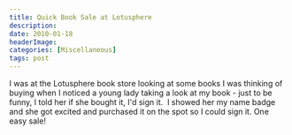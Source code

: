 ```yaml
---
title: Quick Book Sale at Lotusphere
description: 
date: 2010-01-18
headerImage: 
categories: [Miscellaneous]
tags: post
---
```


I was at the Lotusphere book store looking at some books I was thinking of buying when I noticed a young lady taking a look at my book - just to be funny, I told her if she bought it, I'd sign it.  I showed her my name badge and she got excited and purchased it on the spot so I could sign it. One easy sale!
